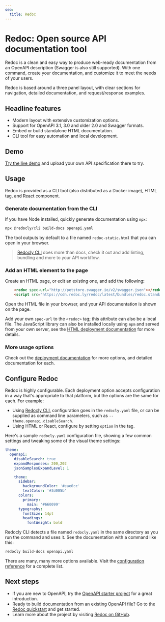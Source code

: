 ```yaml
---
seo:
  title: Redoc
---
```


# Redoc: Open source API documentation tool

Redoc is a clean and easy way to produce web-ready documentation from an OpenAPI description (Swagger is also still supported). With one command, create your documentation, and customize it to meet the needs of your users.

Redoc is based around a three panel layout, with clear sections for navigation, detailed documentation, and request/response examples.

## Headline features

* Modern layout with extensive customization options.
* Support for OpenAPI 3.1, 3.0 and older 2.0 and Swagger formats.
* Embed or build standalone HTML documentation.
* CLI tool for easy automation and local development.

## Demo

[Try the live demo](https://redocly.github.io/redoc/) and upload your own API specification there to try.

## Usage

Redoc is provided as a CLI tool (also distributed as a Docker image), HTML tag, and React component.

### Generate documentation from the CLI

If you have Node installed, quickly generate documentation using `npx`:

```sh
npx @redocly/cli build-docs openapi.yaml
```

The tool outputs by default to a file named `redoc-static.html` that you can open in your browser.

> [Redocly CLI](https://github.com/Redocly/redocly-cli/) does more than docs, check it out and add linting, bundling and more to your API workflow.

### Add an HTML element to the page

Create an HTML page, or edit an existing one, and add the following:

```html
    <redoc spec-url="http://petstore.swagger.io/v2/swagger.json"></redoc>
    <script src="https://cdn.redoc.ly/redoc/latest/bundles/redoc.standalone.js"> </script>
```

Open the HTML file in your browser, and your API documentation is shown on the page.

Add your own `spec-url` to the `<redoc>` tag; this attribute can also be a local file. The JavaScript library can also be installed locally using `npm` and served from your own server, see the [HTML deployment documentation](https://redocly.com/docs/redoc/deployment/html/) for more details.

### More usage options

Check out the [deployment documentation](./deployment/intro.md) for more options, and detailed documentation for each.

## Configure Redoc

Redoc is highly configurable. Each deployment option accepts configuration in a way that's appropriate to that platform, but the options are the same for each. For example:

* Using [Redocly CLI](../cli), configuration goes in the `redocly.yaml` file, or can be supplied as command line parameters, such as `--theme.openapi.disableSearch`.
* Using HTML or React, configure by setting `option` in the tag.

Here's a sample `redocly.yaml` configuration file, showing a few common settings and tweaking some of the visual theme settings:

```yaml
theme:
  openapi:
    disableSearch: true
    expandResponses: 200,202
    jsonSamplesExpandLevel: 1

    theme:
      sidebar:
        backgroundColor: '#eae0cc'
        textColor: '#3d005b'
      colors:
        primary:
          main: '#660099'
      typography:
        fontSize: 14pt
        headings:
          fontWeight: bold
```

Redocly CLI detects a file named `redocly.yaml` in the same directory as you run the command and uses it. See the documentation with a command like this:

```sh
redocly build-docs openapi.yaml
```

There are many, many more options available. Visit the [configuration reference](./config.md) for a complete list.

## Next steps

* If you are new to OpenAPI, try the [OpenAPI starter project](../cli/openapi-starter) for a great introduction.
* Ready to build documentation from an existing OpenAPI file? Go to the [Redoc quickstart](./quickstart.md) and get started.
* Learn more about the project by visiting [Redoc on GitHub](https://github.com/Redocly/redoc).
